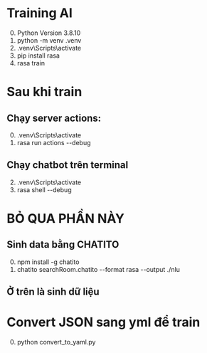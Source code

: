 # Training AI
0) Python Version 3.8.10
1) python -m venv .venv
2) .venv\Scripts\activate
3) pip install rasa
4) rasa train

# Sau khi train
## Chạy server actions:
0) .venv\Scripts\activate
1) rasa run actions --debug

## Chạy chatbot trên terminal
2) .venv\Scripts\activate
3) rasa shell --debug

# BỎ QUA PHẦN NÀY
## Sinh data bằng CHATITO
0) npm install -g chatito
1) chatito searchRoom.chatito --format rasa --output ./nlu 
## Ở trên là sinh dữ liệu

# Convert JSON sang yml để train 
0) python convert_to_yaml.py



